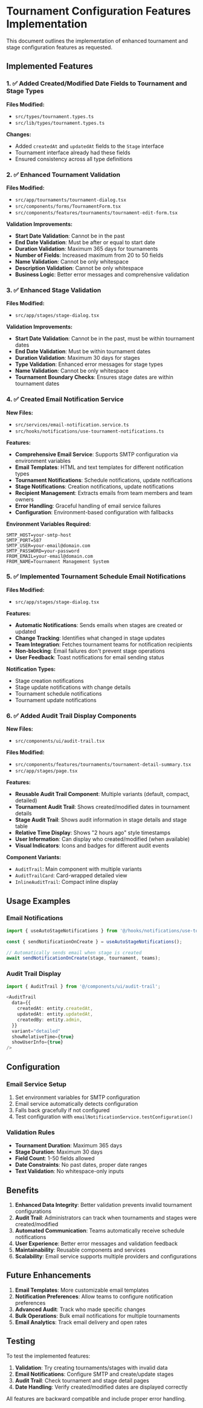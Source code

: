 # Tournament Configuration Features Implementation

This document outlines the implementation of enhanced tournament and stage configuration features as requested.

## Implemented Features

### 1. ✅ Added Created/Modified Date Fields to Tournament and Stage Types

**Files Modified:**
- `src/types/tournament.types.ts`
- `src/lib/types/tournament.types.ts`

**Changes:**
- Added `createdAt` and `updatedAt` fields to the `Stage` interface
- Tournament interface already had these fields
- Ensured consistency across all type definitions

### 2. ✅ Enhanced Tournament Validation

**Files Modified:**
- `src/app/tournaments/tournament-dialog.tsx`
- `src/components/forms/TournamentForm.tsx`
- `src/components/features/tournaments/tournament-edit-form.tsx`

**Validation Improvements:**
- **Start Date Validation**: Cannot be in the past
- **End Date Validation**: Must be after or equal to start date
- **Duration Validation**: Maximum 365 days for tournaments
- **Number of Fields**: Increased maximum from 20 to 50 fields
- **Name Validation**: Cannot be only whitespace
- **Description Validation**: Cannot be only whitespace
- **Business Logic**: Better error messages and comprehensive validation

### 3. ✅ Enhanced Stage Validation

**Files Modified:**
- `src/app/stages/stage-dialog.tsx`

**Validation Improvements:**
- **Start Date Validation**: Cannot be in the past, must be within tournament dates
- **End Date Validation**: Must be within tournament dates
- **Duration Validation**: Maximum 30 days for stages
- **Type Validation**: Enhanced error messages for stage types
- **Name Validation**: Cannot be only whitespace
- **Tournament Boundary Checks**: Ensures stage dates are within tournament dates

### 4. ✅ Created Email Notification Service

**New Files:**
- `src/services/email-notification.service.ts`
- `src/hooks/notifications/use-tournament-notifications.ts`

**Features:**
- **Comprehensive Email Service**: Supports SMTP configuration via environment variables
- **Email Templates**: HTML and text templates for different notification types
- **Tournament Notifications**: Schedule notifications, update notifications
- **Stage Notifications**: Creation notifications, update notifications
- **Recipient Management**: Extracts emails from team members and team owners
- **Error Handling**: Graceful handling of email service failures
- **Configuration**: Environment-based configuration with fallbacks

**Environment Variables Required:**
```env
SMTP_HOST=your-smtp-host
SMTP_PORT=587
SMTP_USER=your-email@domain.com
SMTP_PASSWORD=your-password
FROM_EMAIL=your-email@domain.com
FROM_NAME=Tournament Management System
```

### 5. ✅ Implemented Tournament Schedule Email Notifications

**Files Modified:**
- `src/app/stages/stage-dialog.tsx`

**Features:**
- **Automatic Notifications**: Sends emails when stages are created or updated
- **Change Tracking**: Identifies what changed in stage updates
- **Team Integration**: Fetches tournament teams for notification recipients
- **Non-blocking**: Email failures don't prevent stage operations
- **User Feedback**: Toast notifications for email sending status

**Notification Types:**
- Stage creation notifications
- Stage update notifications with change details
- Tournament schedule notifications
- Tournament update notifications

### 6. ✅ Added Audit Trail Display Components

**New Files:**
- `src/components/ui/audit-trail.tsx`

**Files Modified:**
- `src/components/features/tournaments/tournament-detail-summary.tsx`
- `src/app/stages/page.tsx`

**Features:**
- **Reusable Audit Trail Component**: Multiple variants (default, compact, detailed)
- **Tournament Audit Trail**: Shows created/modified dates in tournament details
- **Stage Audit Trail**: Shows audit information in stage details and stage table
- **Relative Time Display**: Shows "2 hours ago" style timestamps
- **User Information**: Can display who created/modified (when available)
- **Visual Indicators**: Icons and badges for different audit events

**Component Variants:**
- `AuditTrail`: Main component with multiple variants
- `AuditTrailCard`: Card-wrapped detailed view
- `InlineAuditTrail`: Compact inline display

## Usage Examples

### Email Notifications
```typescript
import { useAutoStageNotifications } from '@/hooks/notifications/use-tournament-notifications';

const { sendNotificationOnCreate } = useAutoStageNotifications();

// Automatically sends email when stage is created
await sendNotificationOnCreate(stage, tournament, teams);
```

### Audit Trail Display
```typescript
import { AuditTrail } from '@/components/ui/audit-trail';

<AuditTrail
  data={{
    createdAt: entity.createdAt,
    updatedAt: entity.updatedAt,
    createdBy: entity.admin,
  }}
  variant="detailed"
  showRelativeTime={true}
  showUserInfo={true}
/>
```

## Configuration

### Email Service Setup
1. Set environment variables for SMTP configuration
2. Email service automatically detects configuration
3. Falls back gracefully if not configured
4. Test configuration with `emailNotificationService.testConfiguration()`

### Validation Rules
- **Tournament Duration**: Maximum 365 days
- **Stage Duration**: Maximum 30 days
- **Field Count**: 1-50 fields allowed
- **Date Constraints**: No past dates, proper date ranges
- **Text Validation**: No whitespace-only inputs

## Benefits

1. **Enhanced Data Integrity**: Better validation prevents invalid tournament configurations
2. **Audit Trail**: Administrators can track when tournaments and stages were created/modified
3. **Automated Communication**: Teams automatically receive schedule notifications
4. **User Experience**: Better error messages and validation feedback
5. **Maintainability**: Reusable components and services
6. **Scalability**: Email service supports multiple providers and configurations

## Future Enhancements

1. **Email Templates**: More customizable email templates
2. **Notification Preferences**: Allow teams to configure notification preferences
3. **Advanced Audit**: Track who made specific changes
4. **Bulk Operations**: Bulk email notifications for multiple tournaments
5. **Email Analytics**: Track email delivery and open rates

## Testing

To test the implemented features:

1. **Validation**: Try creating tournaments/stages with invalid data
2. **Email Notifications**: Configure SMTP and create/update stages
3. **Audit Trail**: Check tournament and stage detail pages
4. **Date Handling**: Verify created/modified dates are displayed correctly

All features are backward compatible and include proper error handling.
